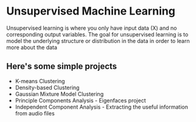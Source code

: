# Unsupervised Machine Learning

Unsupervised learning is where you only have input data (X) and no corresponding output variables. The goal for unsupervised learning is to model the underlying structure or distribution in the data in order to learn more about the data

<html>
<body>

<h2>Here's some simple projects</h2>

<ul>
  <li>K-means Clustering</li>
  <li>Density-based Clustering</li>
  <li>Gaussian Mixture Model Clustering</li>
  <li>Principle Components Analysis - Eigenfaces project</li>
  <li>Independent Component Analysis - Extracting the useful information from audio files</li>


</ul>  

</body>
</html>
